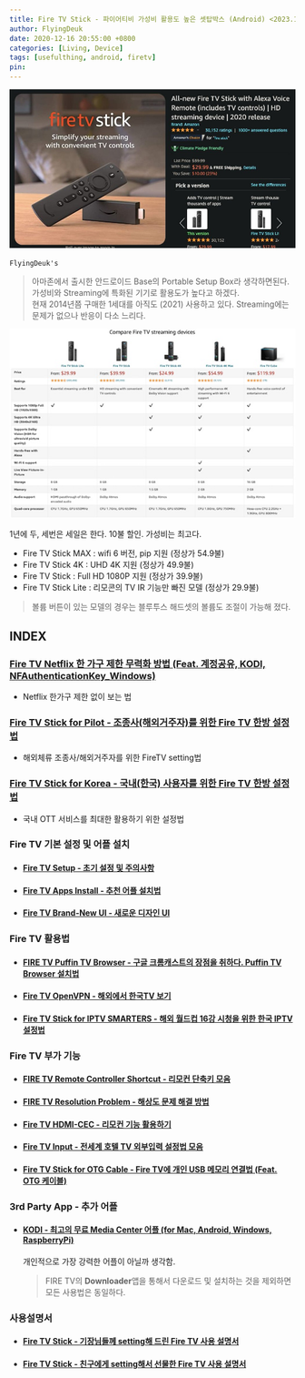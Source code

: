 ```yaml
---
title: Fire TV Stick - 파이어티비 가성비 활용도 높은 셋탑박스 (Android) <2023.12.21 Updated>
author: FlyingDeuk
date: 2020-12-16 20:55:00 +0800
categories: [Living, Device]
tags: [usefulthing, android, firetv]
pin:
---
```


![fire](/img/living/fire/stick.jpg)


`FlyingDeuk's`
> 아마존에서 출시한 안드로이드 Base의 Portable Setup Box라 생각하면된다.  <br>
가성비와 Streaming에 특화된 기기로 활용도가 높다고 하겠다. <br>
현재 2014년쯤 구매한 1세대를 아직도 (2021) 사용하고 있다. Streaming에는 문제가 없으나 반응이 다소 느리다.

![fire](/img/living/fire/firetvpilot1.jpg)

1년에 두, 세번은 세일은 한다. 10불 할인. 가성비는 최고다.

- Fire TV Stick MAX : wifi 6 버전, pip 지원 (정상가 54.9불)<br>
- Fire TV Stick 4K : UHD 4K 지원 (정상가 49.9불)<br>
- Fire TV Stick : Full HD 1080P 지원 (정상가 39.9불)<br>
- Fire TV Stick Lite : 리모콘의 TV IR 기능만 빠진 모델 (정상가 29.9불)<br>
> 볼륨 버튼이 있는 모델의 경우는 블루투스 해드셋의 볼륨도 조절이 가능해 졌다.

## INDEX

### [Fire TV Netflix 한 가구 제한 무력화 방법 (Feat. 계정공유, KODI, NFAuthenticationKey_Windows)](/posts/FireTV-netflix/)
- Netflix 한가구 제한 없이 보는 법

### [Fire TV Stick for Pilot - 조종사(해외거주자)를 위한 Fire TV 한방 설정법](/posts/FireTV-pilot/)
- 해외체류 조종사/해외거주자를 위한 FireTV setting법

### [Fire TV Stick for Korea - 국내(한국) 사용자를 위한 Fire TV 한방 설정법](/posts/FireTV-korea/)
- 국내 OTT 서비스를 최대한 활용하기 위한 설정법

### Fire TV 기본 설정 및 어플 설치
- #### [Fire TV Setup - 초기 설정 및 주의사항](/posts/Fire-TV/)

- #### [Fire TV Apps Install - 추천 어플 설치법](/posts/Fire-TV1/)

- #### [Fire TV Brand-New UI - 새로운 디자인 UI](/posts/FireTV-new/)

### Fire TV 활용법
- #### [FIRE TV Puffin TV Browser - 구글 크롬캐스트의 장점을 취하다. Puffin TV Browser 설치법](/posts/FireTV-puffin/)

- #### [Fire TV OpenVPN  - 해외에서 한국TV 보기](/posts/Fire-TV-VPN/)

- #### [Fire TV Stick for IPTV SMARTERS - 해외 월드컵 16강 시청을 위한 한국 IPTV 설정법](/posts/FireTV-iptvsmarter/)

### Fire TV 부가 기능
- #### [FIRE TV Remote Controller Shortcut - 리모컨 단축키 모음](/posts/FireTV-remote/)

- #### [FIRE TV Resolution Problem - 해상도 문제 해결 방법](/posts/FireTV-resolution/)

- #### [Fire TV HDMI-CEC - 리모컨 기능 활용하기](/posts/FireHDMI/)

- #### [Fire TV Input - 전세계 호텔 TV 외부입력 설정법 모음](/posts/TVinput/)

- #### [Fire TV Stick for OTG Cable - Fire TV에 개인 USB 메모리 연결법 (Feat. OTG 케이블)](/posts/FireTVOTG/)

### 3rd Party App - 추가 어플

- #### [KODI - 최고의 무료 Media Center 어플 (for Mac, Android, Windows, RaspberryPi)](/posts/KODI/)
  개인적으로 가장 강력한 어플이 아닐까 생각함.
  >FIRE TV의 **Downloader**앱을 통해서 다운로드 및 설치하는 것을 제외하면 모든 사용법은 동일하다.


### 사용설명서
- #### [Fire TV Stick - 기장님들께 setting해 드린 Fire TV 사용 설명서](/posts/FireTV-captain/)
- #### [Fire TV Stick - 친구에게 setting해서 선물한 Fire TV 사용 설명서](/posts/FireTV-friend/)
